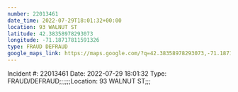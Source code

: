 ```yaml
---
number: 22013461
date_time: 2022-07-29T18:01:32+00:00
location: 93 WALNUT ST
latitude: 42.38358978293073
longitude: -71.18717811591326
type: FRAUD DEFRAUD
google_maps_link: https://maps.google.com/?q=42.38358978293073,-71.18717811591326
---
```


Incident #: 22013461  Date: 2022-07-29 18:01:32   Type: FRAUD/DEFRAUD;;;;;;Location: 93 WALNUT ST;;;
